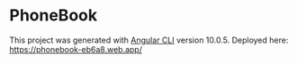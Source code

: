 # PhoneBook

This project was generated with [Angular CLI](https://github.com/angular/angular-cli) version 10.0.5.
Deployed here:
https://phonebook-eb6a8.web.app/
